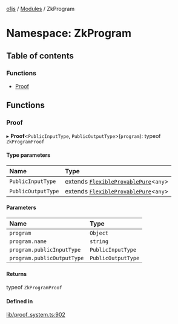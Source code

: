 [o1js](../README.md) / [Modules](../modules.md) / ZkProgram

# Namespace: ZkProgram

## Table of contents

### Functions

- [Proof](ZkProgram.md#proof)

## Functions

### Proof

▸ **Proof**<`PublicInputType`, `PublicOutputType`\>(`program`): typeof `ZkProgramProof`

#### Type parameters

| Name | Type |
| :------ | :------ |
| `PublicInputType` | extends [`FlexibleProvablePure`](../modules.md#flexibleprovablepure)<`any`\> |
| `PublicOutputType` | extends [`FlexibleProvablePure`](../modules.md#flexibleprovablepure)<`any`\> |

#### Parameters

| Name | Type |
| :------ | :------ |
| `program` | `Object` |
| `program.name` | `string` |
| `program.publicInputType` | `PublicInputType` |
| `program.publicOutputType` | `PublicOutputType` |

#### Returns

typeof `ZkProgramProof`

#### Defined in

[lib/proof_system.ts:902](https://github.com/o1-labs/o1js/blob/5ca4368/src/lib/proof_system.ts#L902)
